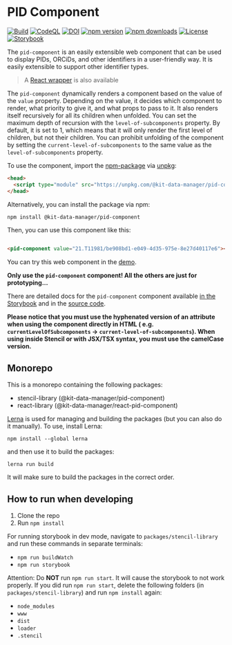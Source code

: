 # PID Component

[![Build](https://github.com/kit-data-manager/pid-component/actions/workflows/npm-ci.yml/badge.svg?branch=main)](https://github.com/kit-data-manager/pid-component/actions/workflows/ci.yml)
[![CodeQL](https://github.com/kit-data-manager/pid-component/actions/workflows/github-code-scanning/codeql/badge.svg)](https://github.com/kit-data-manager/pid-component/actions/workflows/github-code-scanning/codeql)
[![DOI](https://zenodo.org/badge/DOI/10.5281/zenodo.13629109.svg)](https://doi.org/10.5281/zenodo.13629109)
[![npm version](https://img.shields.io/npm/v/@kit-data-manager/pid-component.svg)](https://www.npmjs.com/package/@kit-data-manager/pid-component)
[![npm downloads](https://img.shields.io/npm/dm/@kit-data-manager/pid-component.svg)](https://www.npmjs.com/package/@kit-data-manager/pid-component)
[![License](https://img.shields.io/github/license/kit-data-manager/pid-component.svg)](https://spdx.org/licenses/Apache-2.0)
[![Storybook](https://raw.githubusercontent.com/storybooks/brand/master/badge/badge-storybook.svg)](https://kit-data-manager.github.io/pid-component)

The `pid-component` is an easily extensible web component that can be used to display PIDs, ORCiDs, and other
identifiers in a user-friendly way.
It is easily extensible to support other identifier types.

> A [React wrapper]() is also available

The `pid-component` dynamically renders a component based on the value of the `value` property.
Depending on the value, it decides which component to render, what priority to give it, and what props to pass to it.
It also renders itself recursively for all its children when unfolded.
You can set the maximum depth of recursion with the `level-of-subcomponents` property.
By default, it is set to 1, which means that it will only render the first level of children, but not their children.
You can prohibit unfolding of the component by setting the `current-level-of-subcomponents` to the same value as
the `level-of-subcomponents` property.

To use the component, import the [npm-package](https://www.npmjs.com/package/@kit-data-manager/pid-component)
via [unpkg](https://unpkg.com/):

```html
<head>
  <script type="module" src="https://unpkg.com/@kit-data-manager/pid-component"></script>
</head>
```

Alternatively, you can install the package via npm:

```bash
npm install @kit-data-manager/pid-component
```

Then, you can use this component like this:

```html

<pid-component value="21.T11981/be908bd1-e049-4d35-975e-8e27d40117e6"></pid-component>
```

You can try this web component in the [demo](https://kit-data-manager.github.io/pid-component).

**Only use the `pid-component` component! All the others are just for prototyping...**

There are detailed docs for the `pid-component` component
available [in the Storybook](https://kit-data-manager.github.io/pid-component) and in
the [source code](packages/stencil-library/src/components/pid-component/readme.md).

**Please notice that you must use the hyphenated version of an attribute when using the component directly in HTML (
e.g. `currentLevelOfSubcomponents` -> `current-level-of-subcomponents`).
When using inside Stencil or with JSX/TSX syntax, you must use the camelCase version.**

## Monorepo

This is a monorepo containing the following packages:

 - stencil-library (@kit-data-manager/pid-component)
 - react-library (@kit-data-manager/react-pid-component)

[Lerna](https://lerna.js.org) is used for managing and building the packages (but you can also do it manually). To use, install Lerna:

    npm install --global lerna

and then use it to build the packages:

    lerna run build

It will make sure to build the packages in the correct order.

## How to run when developing

1. Clone the repo
2. Run `npm install`

For running storybook in dev mode, navigate to `packages/stencil-library` and run these commands in separate terminals:

- `npm run buildWatch`
- `npm run storybook`

Attention: Do **NOT** run `npm run start`. It will cause the storybook to not work properly.
If you did run `npm run start`, delete the following folders (in `packages/stencil-library`) and run `npm install` again:

- `node_modules`
- `www`
- `dist`
- `loader`
- `.stencil`
